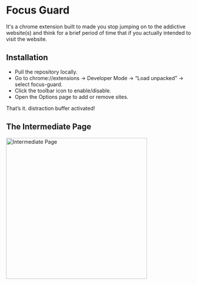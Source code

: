 # Focus Guard

It's a chrome extension built to made you stop jumping on to the addictive website(s) and think for a brief period of time that if you actually intended to visit the website. 

## Installation

* Pull the repository locally.
* Go to chrome://extensions → Developer Mode → “Load unpacked” → select focus-guard.
* Click the toolbar icon to enable/disable.
* Open the Options page to add or remove sites.

That’s it. distraction buffer activated!

## The Intermediate Page

<img width="383" alt="Intermediate Page" src="https://github.com/user-attachments/assets/2f9e060a-3ed0-4596-8473-e2c34b4a7486" />
